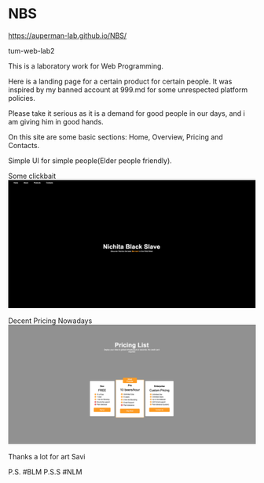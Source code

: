 # NBS

https://auperman-lab.github.io/NBS/

tum-web-lab2

This is a laboratory work for Web Programming.

Here is a landing page for a certain product for certain people. It was inspired by my banned account at 999.md for some unrespected platform policies. 

Please take it serious as it is a demand for good people in our days, and i am giving him in good hands.


On this site are some basic sections: Home, Overview, Pricing and Contacts.

Simple UI for simple people(Elder people friendly).

Some clickbait 
![alt text](assets/img/Home.png "Home")

Decent Pricing Nowadays
![alt_text](assets/img/Pricing.png "Pricing")


Thanks a lot for art Savi

P.S. #BLM
P.S.S #NLM
